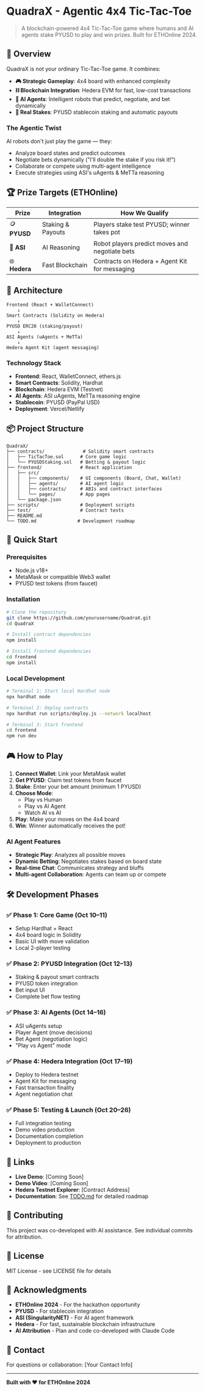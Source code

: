 # QuadraX - Agentic 4x4 Tic-Tac-Toe

> A blockchain-powered 4x4 Tic-Tac-Toe game where humans and AI agents stake PYUSD to play and win prizes. Built for ETHOnline 2024.

## 🎯 Overview

QuadraX is not your ordinary Tic-Tac-Toe game. It combines:
- **🎮 Strategic Gameplay**: 4x4 board with enhanced complexity
- **⛓️ Blockchain Integration**: Hedera EVM for fast, low-cost transactions
- **🤖 AI Agents**: Intelligent robots that predict, negotiate, and bet dynamically
- **💸 Real Stakes**: PYUSD stablecoin staking and automatic payouts

### The Agentic Twist

AI robots don't just play the game — they:
- Analyze board states and predict outcomes
- Negotiate bets dynamically ("I'll double the stake if you risk it!")
- Collaborate or compete using multi-agent intelligence
- Execute strategies using ASI's uAgents & MeTTa reasoning

## 🏆 Prize Targets (ETHOnline)

| Prize | Integration | How We Qualify |
|-------|------------|----------------|
| 🪙 **PYUSD** | Staking & Payouts | Players stake test PYUSD; winner takes pot |
| 🧠 **ASI** | AI Reasoning | Robot players predict moves and negotiate bets |
| 🌐 **Hedera** | Fast Blockchain | Contracts on Hedera + Agent Kit for messaging |

## 🧱 Architecture

```
Frontend (React + WalletConnect)
    ↓
Smart Contracts (Solidity on Hedera)
    ↓
PYUSD ERC20 (staking/payout)
    ↓
ASI Agents (uAgents + MeTTa)
    ↓
Hedera Agent Kit (agent messaging)
```

### Technology Stack

- **Frontend**: React, WalletConnect, ethers.js
- **Smart Contracts**: Solidity, Hardhat
- **Blockchain**: Hedera EVM (Testnet)
- **AI Agents**: ASI uAgents, MeTTa reasoning engine
- **Stablecoin**: PYUSD (PayPal USD)
- **Deployment**: Vercel/Netlify

## 📦 Project Structure

```
QuadraX/
├── contracts/              # Solidity smart contracts
│   ├── TicTacToe.sol      # Core game logic
│   └── PYUSDStaking.sol   # Betting & payout logic
├── frontend/              # React application
│   ├── src/
│   │   ├── components/    # UI components (Board, Chat, Wallet)
│   │   ├── agents/        # AI agent logic
│   │   ├── contracts/     # ABIs and contract interfaces
│   │   └── pages/         # App pages
│   └── package.json
├── scripts/               # Deployment scripts
├── test/                  # Contract tests
├── README.md
└── TODO.md               # Development roadmap
```

## 🚀 Quick Start

### Prerequisites

- Node.js v18+
- MetaMask or compatible Web3 wallet
- PYUSD test tokens (from faucet)

### Installation

```bash
# Clone the repository
git clone https://github.com/yourusername/QuadraX.git
cd QuadraX

# Install contract dependencies
npm install

# Install frontend dependencies
cd frontend
npm install
```

### Local Development

```bash
# Terminal 1: Start local Hardhat node
npx hardhat node

# Terminal 2: Deploy contracts
npx hardhat run scripts/deploy.js --network localhost

# Terminal 3: Start frontend
cd frontend
npm run dev
```

## 🎮 How to Play

1. **Connect Wallet**: Link your MetaMask wallet
2. **Get PYUSD**: Claim test tokens from faucet
3. **Stake**: Enter your bet amount (minimum 1 PYUSD)
4. **Choose Mode**:
   - Play vs Human
   - Play vs AI Agent
   - Watch AI vs AI
5. **Play**: Make your moves on the 4x4 board
6. **Win**: Winner automatically receives the pot!

### AI Agent Features

- **Strategic Play**: Analyzes all possible moves
- **Dynamic Betting**: Negotiates stakes based on board state
- **Real-time Chat**: Communicates strategy and bluffs
- **Multi-agent Collaboration**: Agents can team up or compete

## 🛠️ Development Phases

### ✅ Phase 1: Core Game (Oct 10–11)
- Setup Hardhat + React
- 4x4 board logic in Solidity
- Basic UI with move validation
- Local 2-player testing

### ✅ Phase 2: PYUSD Integration (Oct 12–13)
- Staking & payout smart contracts
- PYUSD token integration
- Bet input UI
- Complete bet flow testing

### ✅ Phase 3: AI Agents (Oct 14–16)
- ASI uAgents setup
- Player Agent (move decisions)
- Bet Agent (negotiation logic)
- "Play vs Agent" mode

### ✅ Phase 4: Hedera Integration (Oct 17–19)
- Deploy to Hedera testnet
- Agent Kit for messaging
- Fast transaction finality
- Agent negotiation chat

### ✅ Phase 5: Testing & Launch (Oct 20–26)
- Full integration testing
- Demo video production
- Documentation completion
- Deployment to production

## 🔗 Links

- **Live Demo**: [Coming Soon]
- **Demo Video**: [Coming Soon]
- **Hedera Testnet Explorer**: [Contract Address]
- **Documentation**: See [TODO.md](TODO.md) for detailed roadmap

## 🤝 Contributing

This project was co-developed with AI assistance. See individual commits for attribution.

## 📄 License

MIT License - see LICENSE file for details

## 🙏 Acknowledgments

- **ETHOnline 2024** - For the hackathon opportunity
- **PYUSD** - For stablecoin integration
- **ASI (SingularityNET)** - For AI agent framework
- **Hedera** - For fast, sustainable blockchain infrastructure
- **AI Attribution** - Plan and code co-developed with Claude Code

## 📧 Contact

For questions or collaboration: [Your Contact Info]

---

**Built with ❤️ for ETHOnline 2024**
